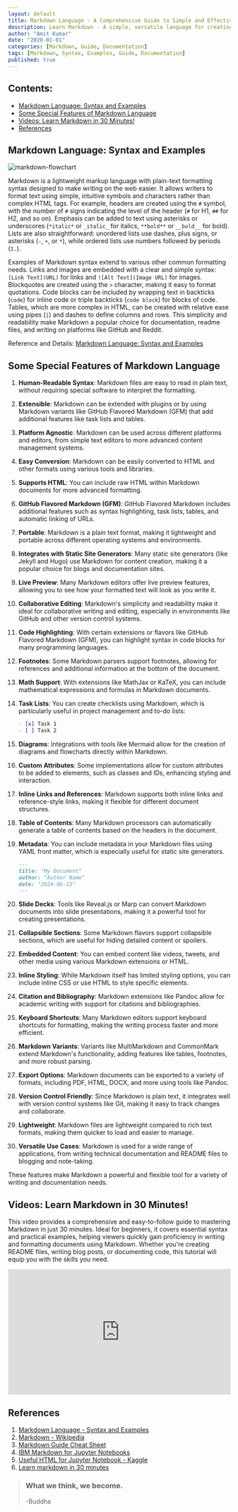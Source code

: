 ```yaml
---
layout: default
title: Markdown Language - A Comprehensive Guide to Simple and Effective Formatting
description: Learn Markdown - A simple, versatile language for creating well-structured documents. Master headers, lists, tables, and more. Perfect for writers and developers.
author: "Amit Kumar"
date: "2020-01-01"
categories: [Markdown, Guide, Documentation]
tags: [Markdown, Syntax, Examples, Guide, Documentation]
published: true
---
```


## Contents:<!-- omit in toc -->

- [Markdown Language: Syntax and Examples](#markdown-language-syntax-and-examples)
- [Some Special Features of Markdown Language](#some-special-features-of-markdown-language)
- [Videos: Learn Markdown in 30 Minutes!](#videos-learn-markdown-in-30-minutes)
- [References](#references)

## Markdown Language: Syntax and Examples

![markdown-flowchart](/assets/markdown/markdown-flowchart.avif)

Markdown is a lightweight markup language with plain-text formatting syntax designed to make writing on the web easier. It allows writers to format text using simple, intuitive symbols and characters rather than complex HTML tags. For example, headers are created using the `#` symbol, with the number of `#` signs indicating the level of the header (`#` for H1, `##` for H2, and so on). Emphasis can be added to text using asterisks or underscores (`*italic*` or `_italic_` for italics, `**bold**` or `__bold__` for bold). Lists are also straightforward: unordered lists use dashes, plus signs, or asterisks (`-`, `+`, or `*`), while ordered lists use numbers followed by periods (`1.`).

Examples of Markdown syntax extend to various other common formatting needs. Links and images are embedded with a clear and simple syntax: `[Link Text](URL)` for links and `![Alt Text](Image URL)` for images. Blockquotes are created using the `>` character, making it easy to format quotations. Code blocks can be included by wrapping text in backticks (`code`) for inline code or triple backticks (`code block`) for blocks of code. Tables, which are more complex in HTML, can be created with relative ease using pipes (`|`) and dashes to define columns and rows. This simplicity and readability make Markdown a popular choice for documentation, readme files, and writing on platforms like GitHub and Reddit.

Reference and Details: [Markdown Language: Syntax and Examples](https://github.com/amitkumar-aimlp/projects/tree/content/markdown-language)

## Some Special Features of Markdown Language

1. **Human-Readable Syntax**: Markdown files are easy to read in plain text, without requiring special software to interpret the formatting.
2. **Extensible**: Markdown can be extended with plugins or by using Markdown variants like GitHub Flavored Markdown (GFM) that add additional features like task lists and tables.
3. **Platform Agnostic**: Markdown can be used across different platforms and editors, from simple text editors to more advanced content management systems.
4. **Easy Conversion**: Markdown can be easily converted to HTML and other formats using various tools and libraries.
5. **Supports HTML**: You can include raw HTML within Markdown documents for more advanced formatting.
6. **GitHub Flavored Markdown (GFM)**: GitHub Flavored Markdown includes additional features such as syntax highlighting, task lists, tables, and automatic linking of URLs.
7. **Portable**: Markdown is a plain text format, making it lightweight and portable across different operating systems and environments.
8. **Integrates with Static Site Generators**: Many static site generators (like Jekyll and Hugo) use Markdown for content creation, making it a popular choice for blogs and documentation sites.
9. **Live Preview**: Many Markdown editors offer live preview features, allowing you to see how your formatted text will look as you write it.
10. **Collaborative Editing**: Markdown's simplicity and readability make it ideal for collaborative writing and editing, especially in environments like GitHub and other version control systems.
11. **Code Highlighting**: With certain extensions or flavors like GitHub Flavored Markdown (GFM), you can highlight syntax in code blocks for many programming languages.
12. **Footnotes**: Some Markdown parsers support footnotes, allowing for references and additional information at the bottom of the document.
13. **Math Support**: With extensions like MathJax or KaTeX, you can include mathematical expressions and formulas in Markdown documents.
14. **Task Lists**: You can create checklists using Markdown, which is particularly useful in project management and to-do lists:

    ```markdown
    - [x] Task 1
    - [ ] Task 2
    ```

15. **Diagrams**: Integrations with tools like Mermaid allow for the creation of diagrams and flowcharts directly within Markdown.
16. **Custom Attributes**: Some implementations allow for custom attributes to be added to elements, such as classes and IDs, enhancing styling and interaction.
17. **Inline Links and References**: Markdown supports both inline links and reference-style links, making it flexible for different document structures.
18. **Table of Contents**: Many Markdown processors can automatically generate a table of contents based on the headers in the document.
19. **Metadata**: You can include metadata in your Markdown files using YAML front matter, which is especially useful for static site generators.

    ```markdown
    ---
    title: "My Document"
    author: "Author Name"
    date: "2024-06-13"
    ---
    ```

20. **Slide Decks**: Tools like Reveal.js or Marp can convert Markdown documents into slide presentations, making it a powerful tool for creating presentations.
21. **Collapsible Sections**: Some Markdown flavors support collapsible sections, which are useful for hiding detailed content or spoilers.
22. **Embedded Content**: You can embed content like videos, tweets, and other media using various Markdown extensions or HTML.
23. **Inline Styling**: While Markdown itself has limited styling options, you can include inline CSS or use HTML to style specific elements.
24. **Citation and Bibliography**: Markdown extensions like Pandoc allow for academic writing with support for citations and bibliographies.
25. **Keyboard Shortcuts**: Many Markdown editors support keyboard shortcuts for formatting, making the writing process faster and more efficient.
26. **Markdown Variants**: Variants like MultiMarkdown and CommonMark extend Markdown's functionality, adding features like tables, footnotes, and more robust parsing.
27. **Export Options**: Markdown documents can be exported to a variety of formats, including PDF, HTML, DOCX, and more using tools like Pandoc.
28. **Version Control Friendly**: Since Markdown is plain text, it integrates well with version control systems like Git, making it easy to track changes and collaborate.
29. **Lightweight**: Markdown files are lightweight compared to rich text formats, making them quicker to load and easier to manage.
30. **Versatile Use Cases**: Markdown is used for a wide range of applications, from writing technical documentation and README files to blogging and note-taking.

These features make Markdown a powerful and flexible tool for a variety of writing and documentation needs.

## Videos: Learn Markdown in 30 Minutes!

This video provides a comprehensive and easy-to-follow guide to mastering Markdown in just 30 minutes. Ideal for beginners, it covers essential syntax and practical examples, helping viewers quickly gain proficiency in writing and formatting documents using Markdown. Whether you're creating README files, writing blog posts, or documenting code, this tutorial will equip you with the skills you need.

<div style="position: relative; padding-bottom: 56.25%; height: 0; overflow: hidden; max-width: 100%; height: auto;">
  <iframe src="https://www.youtube.com/embed/bTVIMt3XllM" frameborder="0" style="position: absolute; top: 0; left: 0; width: 100%; height: 100%;" allowfullscreen></iframe>
</div>

## References

1. [Markdown Language - Syntax and Examples](https://github.com/amitkumar-aimlp/projects/tree/content/markdown-language)
2. [Markdown - Wikipedia](https://en.wikipedia.org/wiki/Markdown)
3. [Markdown Guide Cheat Sheet](https://www.markdownguide.org/cheat-sheet)
4. [IBM Markdown for Jupyter Notebooks](https://www.ibm.com/docs/en/db2-event-store/2.0.0?topic=notebooks-markdown-jupyter-cheatsheet)
5. [Useful HTML for Jupyter Notebook - Kaggle](https://www.kaggle.com/code/marcovasquez/useful-html-for-jupyter-notebook)
6. [Learn markdown in 30 minutes](https://www.youtube.com/watch?v=bTVIMt3XllM)

> ### What we think, we become.
>
> -Buddha
